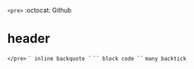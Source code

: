 `<pre>`
:octocat: Github
# header
`</pre>`
`` ` inline backquote ` ``
``` `` block code `` ```
```````` many backtick ````````
